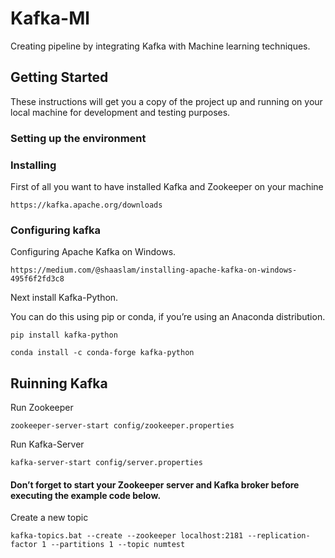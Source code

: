 # Kafka-Ml
 Creating pipeline by integrating Kafka with Machine learning techniques.

## Getting Started

These instructions will get you a copy of the project up and running on your local machine for development and testing purposes.

### Setting up the environment

### Installing

First of all you want to have installed Kafka and Zookeeper on your machine

```
https://kafka.apache.org/downloads
```

### Configuring kafka

Configuring Apache Kafka on Windows.
```
https://medium.com/@shaaslam/installing-apache-kafka-on-windows-495f6f2fd3c8
```
Next install Kafka-Python.

You can do this using pip or conda, if you’re using an Anaconda distribution.
```
pip install kafka-python

conda install -c conda-forge kafka-python
```
## Ruinning Kafka

Run Zookeeper 
```
zookeeper-server-start config/zookeeper.properties
```
Run Kafka-Server
```
kafka-server-start config/server.properties
```
#### Don’t forget to start your Zookeeper server and Kafka broker before executing the example code below.

Create a new topic

```
kafka-topics.bat --create --zookeeper localhost:2181 --replication-factor 1 --partitions 1 --topic numtest
```
